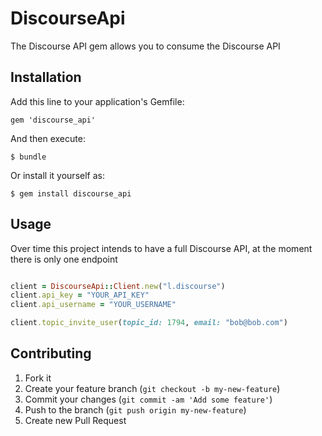 # DiscourseApi

The Discourse API gem allows you to consume the Discourse API

## Installation

Add this line to your application's Gemfile:

    gem 'discourse_api'

And then execute:

    $ bundle

Or install it yourself as:

    $ gem install discourse_api

## Usage

Over time this project intends to have a full Discourse API, at the moment there is only one endpoint

```ruby

client = DiscourseApi::Client.new("l.discourse")
client.api_key = "YOUR_API_KEY"
client.api_username = "YOUR_USERNAME"

client.topic_invite_user(topic_id: 1794, email: "bob@bob.com")

```


## Contributing

1. Fork it
2. Create your feature branch (`git checkout -b my-new-feature`)
3. Commit your changes (`git commit -am 'Add some feature'`)
4. Push to the branch (`git push origin my-new-feature`)
5. Create new Pull Request
